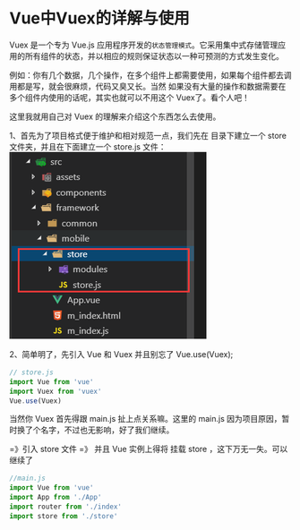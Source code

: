 # Vue中Vuex的详解与使用

Vuex 是一个专为 Vue.js 应用程序开发的`状态管理模式`。它采用集中式存储管理应用的所有组件的状态，并以相应的规则保证状态以一种可预测的方式发生变化。

例如：你有几个数据，几个操作，在多个组件上都需要使用，如果每个组件都去调用都是写，就会很麻烦，代码又臭又长。当然 如果没有大量的操作和数据需要在多个组件内使用的话呢，其实也就可以不用这个 Vuex了。看个人吧！

这里我就用自己对 Vuex 的理解来介绍这个东西怎么去使用。

1、首先为了项目格式便于维护和相对规范一点，我们先在 目录下建立一个 store 文件夹，并且在下面建立一个 store.js 文件：
![vuex-1.png](./img/vuex-1.png)

2、简单明了，先引入 Vue 和 Vuex 并且别忘了 Vue.use(Vuex);

```js
// store.js
import Vue from 'vue'
import Vuex from 'vuex'
Vue.use(Vuex)
```

当然你 Vuex 首先得跟 main.js 扯上点关系嘛。这里的 main.js 因为项目原因，暂时换了个名字，不过也无影响，好了我们继续。

=》引入 store 文件  =》   并且 Vue 实例上得将 挂载 store ，这下万无一失。可以继续了 

```js
//main.js
import Vue from 'vue'
import App from './App'
import router from './index'
import store from './store'
```